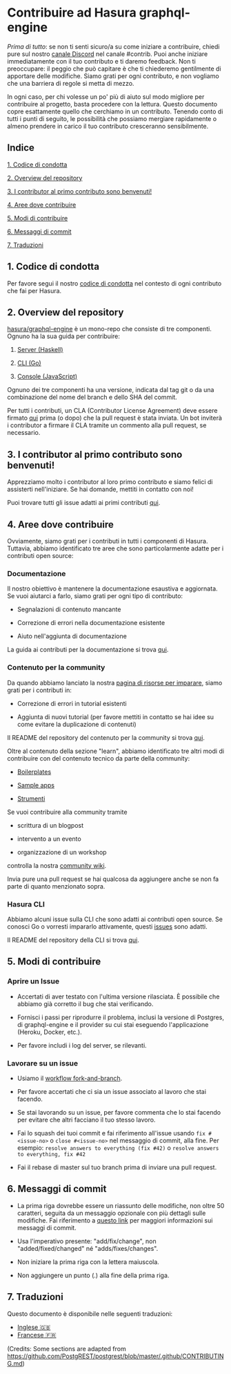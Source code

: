 # Contribuire ad Hasura graphql-engine

_Prima di tutto_: se non ti senti sicuro/a su come iniziare a contribuire, chiedi pure sul nostro [canale Discord](https://discordapp.com/invite/hasura) nel canale #contrib. Puoi anche iniziare immediatamente con il tuo contributo e ti daremo feedback. Non ti preoccupare: il peggio che può capitare è che ti chiederemo gentilmente di apportare delle modifiche. Siamo grati per ogni contributo, e non vogliamo che una barriera di regole si metta di mezzo.

In ogni caso, per chi volesse un po' più di aiuto sul modo migliore per contribuire al progetto, basta procedere con la lettura. Questo documento copre esattamente quello che cerchiamo in un contributo. Tenendo conto di tutti i punti di seguito, le possibilità che possiamo mergiare rapidamente o almeno prendere in carico il tuo contributo cresceranno sensibilmente.

## Indice

[1. Codice di condotta ](#code-of-conduct)

[2. Overview del repository ](#overview)

[3. I contributor al primo contributo sono benvenuti! ](#first-timers)

[4. Aree dove contribuire ](#areas)

[5. Modi di contribuire ](#ways)

[6. Messaggi di commit ](#commit-messages)

[7. Traduzioni ](#translations)

<a name="code-of-conduct"></a>

## 1. Codice di condotta

Per favore segui il nostro [codice di condotta](code-of-conduct.md) nel contesto di ogni contributo che fai per Hasura.

<a name="overview"></a>

## 2. Overview del repository

[hasura/graphql-engine](https://github.com/hasura/graphql-engine) è un mono-repo che consiste di tre componenti.
Ognuno ha la sua guida per contribuire:

1. [Server (Haskell)](server/CONTRIBUTING.md)

2. [CLI (Go)](cli/CONTRIBUTING.md)

3. [Console (JavaScript)](console/README.md#contributing-to-hasura-console)

Ognuno dei tre componenti ha una versione, indicata dal tag git o da una combinazione del nome del branch e dello SHA del commit.

Per tutti i contributi, un CLA (Contributor License Agreement) deve essere firmato [qui](https://cla-assistant.io/hasura/graphql-engine) prima (o dopo) che la pull request è stata inviata.
Un bot inviterà i contributor a firmare il CLA tramite un commento alla pull request, se necessario.

<a name="first-timers"></a>

## 3. I contributor al primo contributo sono benvenuti!

Apprezziamo molto i contributor al loro primo contributo e siamo felici di assisterti nell'iniziare. Se hai domande, mettiti in contatto con noi!

Puoi trovare tutti gli issue adatti ai primi contributi  [qui](https://github.com/hasura/graphql-engine/issues?q=is%3Aopen+is%3Aissue+label%3A%22good+first+issue%22).

<a name="areas"></a>

## 4. Aree dove contribuire

Ovviamente, siamo grati per i contributi in tutti i componenti di Hasura. Tuttavia, abbiamo identificato tre aree che sono particolarmente adatte per i contributi open source:

### Documentazione

Il nostro obiettivo è mantenere la documentazione esaustiva e aggiornata. Se vuoi aiutarci a farlo, siamo grati per ogni tipo di contributo:

- Segnalazioni di contenuto mancante

- Correzione di errori nella documentazione esistente

- Aiuto nell'aggiunta di documentazione

La guida ai contributi per la documentazione si trova [qui](docs/CONTRIBUTING.md).

### Contenuto per la community

Da quando abbiamo lanciato la nostra [pagina di risorse per imparare](https://hasura.io/learn/), siamo grati per i contributi in:

- Correzione di errori in tutorial esistenti

- Aggiunta di nuovi tutorial (per favore mettiti in contatto se hai idee su come evitare la duplicazione di contenuti)

Il README del repository del contenuto per la community si trova [qui](https://github.com/hasura/learn-graphql).

Oltre al contenuto della sezione "learn", abbiamo identificato tre altri modi di contribuire con del contenuto tecnico da parte della community:

- [Boilerplates](https://github.com/hasura/graphql-engine/tree/master/community/boilerplates)

- [Sample apps](https://github.com/hasura/graphql-engine/tree/master/community/sample-apps)

- [Strumenti](community/tools)

Se vuoi contribuire alla community tramite

- scrittura di un blogpost

- intervento a un evento

- organizzazione di un workshop

controlla la nostra [community wiki](https://github.com/hasura/graphql-engine/wiki/Community-Wiki).

Invia pure una pull request se hai qualcosa da aggiungere anche se non fa parte di quanto menzionato sopra.

### Hasura CLI

Abbiamo alcuni issue sulla CLI che sono adatti ai contributi open source. Se conosci Go o vorresti impararlo attivamente, questi [issues](https://github.com/hasura/graphql-engine/issues?q=is%3Aopen+is%3Aissue+label%3Ac%2Fcli+label%3A%22help+wanted%22) sono adatti.

Il README del repository della CLI si trova [qui](https://github.com/hasura/graphql-engine/tree/master/cli).

<a name="ways"></a>

## 5. Modi di contribuire

### Aprire un Issue

- Accertati di aver testato con l'ultima versione rilasciata. È possibile che abbiamo già corretto il bug che stai verificando.

- Fornisci i passi per riprodurre il problema, inclusi la versione di Postgres, di graphql-engine e il provider su cui stai eseguendo l'applicazione (Heroku, Docker, etc.).

- Per favore includi i log del server, se rilevanti.

### Lavorare su un issue

- Usiamo il [workflow fork-and-branch](https://blog.scottlowe.org/2015/01/27/using-fork-branch-git-workflow/).

- Per favore accertati che ci sia un issue associato al lavoro che stai facendo.

- Se stai lavorando su un issue, per favore commenta che lo stai facendo per evitare che altri facciano il tuo stesso lavoro.

- Fai lo squash dei tuoi commit e fai riferimento all'issue usando `fix #<issue-no>` o `close #<issue-no>` nel messaggio di commit, alla fine.
  Per esempio: `resolve answers to everything (fix #42)` o `resolve answers to everything, fix #42`

- Fai il rebase di master sul tuo branch prima di inviare una pull request.

<a name="commit-messages"></a>

## 6. Messaggi di commit

- La prima riga dovrebbe essere un riassunto delle modifiche, non oltre 50 caratteri, seguita da un messaggio opzionale con più dettagli sulle modifiche. Fai riferimento a [questo link](https://github.com/erlang/otp/wiki/writing-good-commit-messages)
  per maggiori informazioni sui messaggi di commit.

- Usa l'imperativo presente: "add/fix/change", non "added/fixed/changed" né "adds/fixes/changes".

- Non iniziare la prima riga con la lettera maiuscola.

- Non aggiungere un punto (.) alla fine della prima riga.

<a name="translations"></a>

## 7. Traduzioni

Questo documento è disponibile nelle seguenti traduzioni:

- [Inglese 🇬🇧](../CONTRIBUTING.md)
- [Francese 🇫🇷](./CONTRIBUTING.french.md)

(Credits: Some sections are adapted from https://github.com/PostgREST/postgrest/blob/master/.github/CONTRIBUTING.md)
